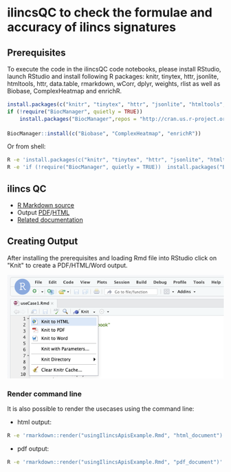 # ilincsQC to check the formulae and accuracy of ilincs signatures

## Prerequisites

To execute the code in the ilincsQC code notebooks, please install RStudio, launch RStudio and install following R packages: knitr, tinytex, httr, jsonlite, htmltools, httr, data.table, rmarkdown, wCorr, dplyr, weights, rlist as well as Biobase, ComplexHeatmap and enrichR. 

```R
install.packages(c("knitr", "tinytex", "httr", "jsonlite", "htmltools", "httr", "data.table", "rmarkdown", "wCorr", "dplyr", "weights", "rlist"),repos = "http://cran.us.r-project.org")
if (!require("BiocManager", quietly = TRUE))
    install.packages("BiocManager",repos = "http://cran.us.r-project.org");
    
BiocManager::install(c("Biobase", "ComplexHeatmap", "enrichR"))
```

Or from shell:
```sh
R -e 'install.packages(c("knitr", "tinytex", "httr", "jsonlite", "htmltools", "httr", "data.table", "rmarkdown", "wCorr", "dplyr", "weights", "rlist"),repos = "http://cran.us.r-project.org")'
R -e 'if (!require("BiocManager", quietly = TRUE))  install.packages("BiocManager",repos = "http://cran.us.r-project.org"); BiocManager::install(c("Biobase", "ComplexHeatmap", "enrichR"))'
```

## ilincs QC

* [R Markdown source](../../../blob/master/qc/usingIlincsApisExample.Rmd) 
* Output [PDF](https://github.com/uc-bd2k/ilincsAPI/blob/master/qc/usingIlincsApisExample.pdf)/[HTML](https://github.com/uc-bd2k/ilincsAPI/blob/master/qc/usingIlincsApisExample.html)
* [Related documentation](https://github.com/uc-bd2k/ilincsAPI/blob/master/qc/Supplemental%20Quality%20Control.pdf)


## Creating Output

After installing the prerequisites and loading Rmd file into RStudio click on "Knit" to create a PDF/HTML/Word output.

![knitting Rmd file](../useCases/images/knitting.png "Knitting Rmd File")

### Render command line

It is also possible to render the usecases using the command line:

* html output:
```sh
R -e 'rmarkdown::render("usingIlincsApisExample.Rmd", "html_document")'
```

* pdf output:
```sh
R -e 'rmarkdown::render("usingIlincsApisExample.Rmd", "pdf_document")'
```
